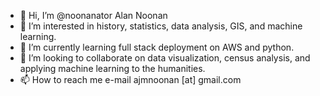 - 👋 Hi, I’m @noonanator Alan Noonan
- 👀 I’m interested in history, statistics, data analysis, GIS, and machine learning.
- 🌱 I’m currently learning full stack deployment on AWS and python.
- 💞️ I’m looking to collaborate on data visualization, census analysis, and applying machine learning to the humanities.
- 📫 How to reach me e-mail ajmnoonan [at] gmail.com

